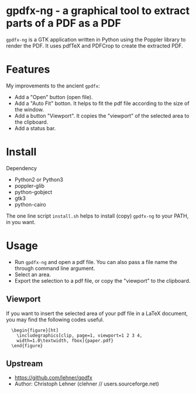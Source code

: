gpdfx-ng - a graphical tool to extract parts of a PDF as a PDF
===============================

`gpdfx-ng` is a GTK application written in Python using the Poppler library
to render the PDF. It uses pdfTeX and PDFCrop to create the extracted
PDF.

# Features
My improvements to the ancient `gpdfx`:

- Add a "Open" button (open file). 
- Add a "Auto Fit" botton. It helps to fit the pdf file according to the size of the window.
- Add a button "Viewport". It copies the "viewport" of the selected area to the clipboard. 
- Add a status bar.

# Install
Dependency
- Python2 or Python3
- poppler-glib
- python-gobject
- gtk3
- python-cairo

The one line script `install.sh` helps to install (copy) `gpdfx-ng` to your PATH,
in you want.

# Usage
- Run `gpdfx-ng` and open a pdf file. You can also pass a file name the through command line argument.
- Select an area.
- Export the selection to a pdf file, or copy the "viewport" to the clipboard.

## Viewport
If you want to insert the selected area of your pdf file in a LaTeX document, you may find the following codes useful.
```
  \begin{figure}[ht]
    \includegraphics[clip, page=1, viewport=1 2 3 4,
    width=1.0\textwidth, fbox]{paper.pdf}
  \end{figure}
```

Upstream
--------
- https://github.com/lehner/gpdfx
- Author: Christoph Lehner (clehner // users.sourceforge.net)
